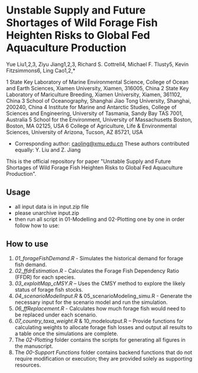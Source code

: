 # Unstable Supply and Future Shortages of Wild Forage Fish Heighten Risks to Global Fed Aquaculture Production

Yue Liu1,2,3, Ziyu Jiang1,2,3, Richard S. Cottrell4, Michael F. Tlusty5, 
Kevin Fitzsimmons6, Ling Cao1,2,* 

1 State Key Laboratory of Marine Environmental Science, College of Ocean and Earth Sciences, Xiamen University, Xiamen, 316005, China 
2 State Key Laboratory of Mariculture Breeding, Xiamen University, Xiamen, 361102, China
3 School of Oceanography, Shanghai Jiao Tong University, Shanghai, 200240, China
4 Institute for Marine and Antarctic Studies, College of Sciences and Engineering, University of Tasmania, Sandy Bay TAS 7001, Australia
5 School for the Environment, University of Massachusetts Boston, Boston, MA 02125, USA 
6 College of Agriculture, Life & Environmental Sciences, University of Arizona, Tucson, AZ 85721, USA
* Corresponding author: caoling@xmu.edu.cn 
These authors contributed equally: Y. Liu and Z. Jiang

This is the official repository for paper "Unstable Supply and Future Shortages of Wild Forage Fish Heighten Risks to Global Fed Aquaculture Production".

## Usage

* all input data is in input.zip file
* please unarchive input.zip
* then run all script in 01-Modelling and 02-Plotting one by one in order follow how to use:

## How to use

1. *01_forageFishDemand.R* - Simulates the historical demand for forage fish demand.
2. *02_ffdrEstimation.R* - Calculates the Forage Fish Dependency Ratio (FFDR) for each species.
3. *03_exploitMap_cMSY.R* – Uses the CMSY method to explore the likely status of forage fish stocks.
4. *04_scenarioModelInput.R* & 05_scenarioModeling_simu.R - Generate the necessary input for the scenario model and run the simulation.
5. *06_ffReplacement.R* - Calculates how much forage fish would need to be replaced under each scenario.
6. *07_country_taxa_weight.R* & 10_modeloutput.R – Provide functions for calculating weights to allocate forage fish losses and output all results to a table once the simulations are complete.
7. The *02-Plotting* folder contains the scripts for generating all figures in the manuscript.
8. The *00-Support Functions* folder contains backend functions that do not require modification or execution; they are provided solely as supporting resources.
